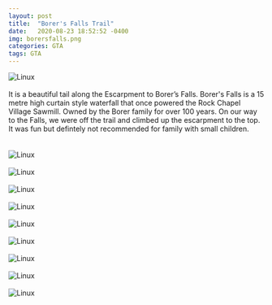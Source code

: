 ```yaml
---
layout: post
title:  "Borer's Falls Trail"
date:   2020-08-23 18:52:52 -0400
img: borersfalls.png
categories: GTA
tags: GTA
---
```


![Linux]({{site.baseurl}}/images/borersfalls.png)
<br>
<br>
It is a beautiful tail along the Escarpment to Borer’s Falls. Borer's Falls is a 15 metre high curtain style waterfall that once powered the Rock Chapel Village Sawmill. Owned by the Borer family for over 100 years. On our way to the Falls, we were off the trail and climbed up the escarpment to the top. It was fun but defintely not recommended for family with small children.  
<br>
<br>
![Linux]({{site.baseurl}}/images/borersfalls1.jpg)
<br>
<br>
![Linux]({{site.baseurl}}/images/borersfalls2.jpg)
<br>
<br>
![Linux]({{site.baseurl}}/images/borersfalls3.jpg)
<br>
<br>
![Linux]({{site.baseurl}}/images/borersfalls4.jpg)
<br>
<br>
![Linux]({{site.baseurl}}/images/borersfalls5.jpg)
<br>
<br>
![Linux]({{site.baseurl}}/images/borersfalls6.jpg)
<br>
<br>
![Linux]({{site.baseurl}}/images/borersfalls7.jpg)
<br>
<br>
![Linux]({{site.baseurl}}/images/borersfalls8.jpg)
<br>
<br>
![Linux]({{site.baseurl}}/images/borersfalls9.jpg)
